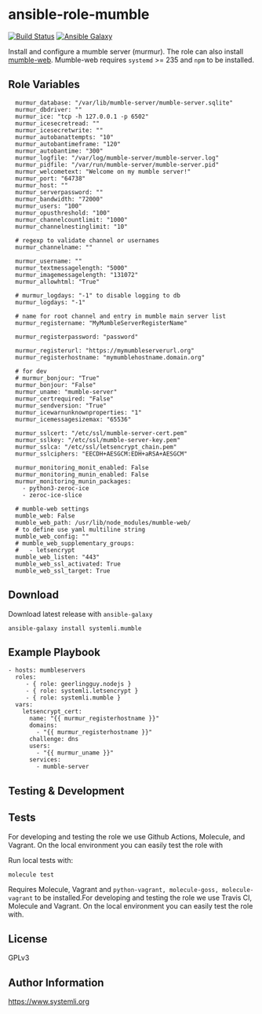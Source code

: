 ansible-role-mumble
===========================

[![Build Status](https://github.com/systemli/ansible-role-mumble/workflows/Integration/badge.svg?branch=master)](https://github.com/systemli/ansible-role-mumble/actions?query=workflow%3AIntegration)
[![Ansible Galaxy](http://img.shields.io/badge/ansible--galaxy-mumble-blue.svg)](https://galaxy.ansible.com/systemli/mumble/)


Install and configure a mumble server (murmur).
The role can also install [mumble-web](https://github.com/Johni0702/mumble-web).
Mumble-web requires `systemd` >= 235 and `npm` to be installed.

Role Variables
--------------

```
  murmur_database: "/var/lib/mumble-server/mumble-server.sqlite"
  murmur_dbdriver: ""
  murmur_ice: "tcp -h 127.0.0.1 -p 6502"
  murmur_icesecretread: ""
  murmur_icesecretwrite: ""
  murmur_autobanattempts: "10"
  murmur_autobantimeframe: "120"
  murmur_autobantime: "300"
  murmur_logfile: "/var/log/mumble-server/mumble-server.log"
  murmur_pidfile: "/var/run/mumble-server/mumble-server.pid"
  murmur_welcometext: "Welcome on my mumble server!"
  murmur_port: "64738"
  murmur_host: ""
  murmur_serverpassword: ""
  murmur_bandwidth: "72000"
  murmur_users: "100"
  murmur_opusthreshold: "100"
  murmur_channelcountlimit: "1000"
  murmur_channelnestinglimit: "10"
  
  # regexp to validate channel or usernames
  murmur_channelname: ""
  
  murmur_username: ""
  murmur_textmessagelength: "5000"
  murmur_imagemessagelength: "131072"
  murmur_allowhtml: "True"
  
  # murmur_logdays: "-1" to disable logging to db
  murmur_logdays: "-1"
  
  # name for root channel and entry in mumble main server list
  murmur_registername: "MyMumbleServerRegisterName"
  
  murmur_registerpassword: "password"
  
  murmur_registerurl: "https://mymumbleserverurl.org"
  murmur_registerhostname: "mymumblehostname.domain.org"
  
  # for dev
  # murmur_bonjour: "True"
  murmur_bonjour: "False"
  murmur_uname: "mumble-server"
  murmur_certrequired: "False"
  murmur_sendversion: "True"
  murmur_icewarnunknownproperties: "1"
  murmur_icemessagesizemax: "65536"
  
  murmur_sslcert: "/etc/ssl/mumble-server-cert.pem"
  murmur_sslkey: "/etc/ssl/mumble-server-key.pem"
  murmur_sslca: "/etc/ssl/letsencrypt_chain.pem"
  murmur_sslciphers: "EECDH+AESGCM:EDH+aRSA+AESGCM"
  
  murmur_monitoring_monit_enabled: False
  murmur_monitoring_munin_enabled: False
  murmur_monitoring_munin_packages:
    - python3-zeroc-ice
    - zeroc-ice-slice
  
  # mumble-web settings
  mumble_web: False
  mumble_web_path: /usr/lib/node_modules/mumble-web/
  # to define use yaml multiline string
  mumble_web_config: ""
  # mumble_web_supplementary_groups:
  #   - letsencrypt
  mumble_web_listen: "443"
  mumble_web_ssl_activated: True
  mumble_web_ssl_target: True
```

Download
--------

Download latest release with `ansible-galaxy`

	ansible-galaxy install systemli.mumble

Example Playbook
----------------

```
- hosts: mumbleservers
  roles:
     - { role: geerlingguy.nodejs }
     - { role: systemli.letsencrypt }
     - { role: systemli.mumble }
  vars:
    letsencrypt_cert:
      name: "{{ murmur_registerhostname }}"
      domains:
        - "{{ murmur_registerhostname }}"
      challenge: dns
      users:
        - "{{ murmur_uname }}"
      services:
        - mumble-server
```



Testing & Development
---------------------

Tests
-----

For developing and testing the role we use Github Actions, Molecule, and Vagrant. On the local environment you can easily test the role with

Run local tests with:

```
molecule test
```

Requires Molecule, Vagrant and `python-vagrant, molecule-goss, molecule-vagrant` to be installed.For developing and testing the role we use Travis CI, Molecule and Vagrant. On the local environment you can easily test the role with.


License
-------

GPLv3

Author Information
------------------

https://www.systemli.org
